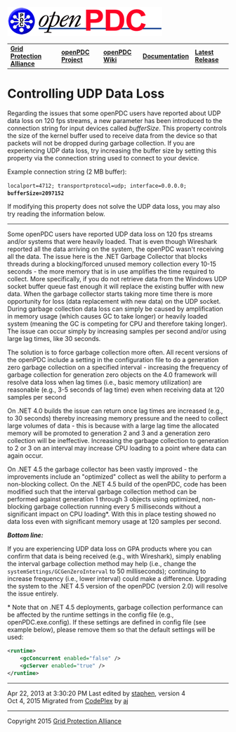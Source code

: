 [![The Open Source Phasor Data Concentrator](openPDC_Logo.png)](openPDC_Home.md "The Open Source Phasor Data Concentrator")

|   |   |   |   |   |
|---|---|---|---|---|
| **[Grid Protection Alliance](http://www.gridprotectionalliance.org "Grid Protection Alliance Home Page")** | **[openPDC Project](https://github.com/GridProtectionAlliance/openPDC "openPDC Project on GitHub")** | **[openPDC Wiki](openPDC_Home.md "openPDC Wiki Home Page")** | **[Documentation](openPDC_Documentation_Home.md "openPDC Documentation Home Page")** | **[Latest Release](https://github.com/GridProtectionAlliance/openPDC/releases "openPDC Releases Home Page")** |

# Controlling UDP Data Loss

Regarding the issues that some openPDC users have reported about UDP data loss on 120 fps streams, a new parameter has been introduced to the connection string for input devices called *bufferSize*. This property controls the size of the kernel buffer used to receive data from the device so that packets will not be dropped during garbage collection. If you are experiencing UDP data loss, try increasing the buffer size by setting this property via the connection string used to connect to your device.

Example connection string (2 MB buffer):

`localport=4712; transportprotocol=udp; interface=0.0.0.0;` **`bufferSize=2097152`**

If modifying this property does not solve the UDP data loss, you may also try reading the information below.

---

Some openPDC users have reported UDP data loss on 120 fps streams and/or systems that were heavily loaded. That is even though Wireshark reported all the data arriving on the system, the openPDC wasn't receiving all the data. The issue here is the .NET Garbage Collector that blocks threads during a blocking/forced unused memory collection every 10-15 seconds - the more memory that is in use amplifies the time required to collect. More specifically, if you do not retrieve data from the Windows UDP socket buffer queue fast enough it will replace the existing buffer with new data. When the garbage collector starts taking more time there is more opportunity for loss (data replacement with new data) on the UDP socket. During garbage collection data loss can simply be caused by amplification in memory usage (which causes GC to take longer) or heavily loaded system (meaning the GC is competing for CPU and therefore taking longer). The issue can occur simply by increasing samples per second and/or using large lag times, like 30 seconds.

The solution is to force garbage collection more often. All recent versions of the openPDC include a setting in the configuration file to do a generation zero garbage collection on a specified interval - increasing the frequency of garbage collection for generation zero objects on the 4.0 framework will resolve data loss when lag times (i.e., basic memory utilization) are reasonable (e.g., 3-5 seconds of lag time) even when receiving data at 120 samples per second

On .NET 4.0 builds the issue can return once lag times are increased (e.g., to 30 seconds) thereby increasing memory pressure and the need to collect large volumes of data - this is because with a large lag time the allocated memory will be promoted to generation 2 and 3 and a generation zero collection will be ineffective. Increasing the garbage collection to generation to 2 or 3 on an interval may increase CPU loading to a point where data can again occur.

On .NET 4.5 the garbage collector has been vastly improved - the improvements include an "optimized" collect as well the ability to perform a non-blocking collect. On the .NET 4.5 build of the openPDC, code has been modified such that the interval garbage collection method can be performed against generation 1 through 3 objects using optimized, non-blocking garbage collection running every 5 milliseconds without a significant impact on CPU loading\*. With this in place testing showed no data loss even with significant memory usage at 120 samples per second.

***Bottom line:***

If you are experiencing UDP data loss on GPA products where you can confirm that data is being received (e.g., with Wireshark), simply enabling the interval garbage collection method may help (i.e., change the `systemSettings/GCGenZeroInterval` to 50 milliseconds); continuing to increase frequency (i.e., lower interval) could make a difference. Upgrading the system to the .NET 4.5 version of the openPDC (version 2.0) will resolve the issue entirely.

\* Note that on .NET 4.5 deployments, garbage collection performance can be affected by the runtime settings in the config file (e.g., openPDC.exe.config). If these settings are defined in config file (see example below), please remove them so that the default settings will be used:

```xml
<runtime>
    <gcConcurrent enabled="false" />
    <gcServer enabled="true" />
</runtime>
```

---

Apr 22, 2013 at 3:30:20 PM Last edited by [staphen](http://www.codeplex.com/site/users/view/staphen), version 4  
Oct 4, 2015 Migrated from [CodePlex](http://openpdc.codeplex.com/wikipage?title=Controlling%20UDP%20Data%20Loss) by [aj](https://github.com/ajstadlin)

---

Copyright 2015 [Grid Protection Alliance](http://www.gridprotectionalliance.org)